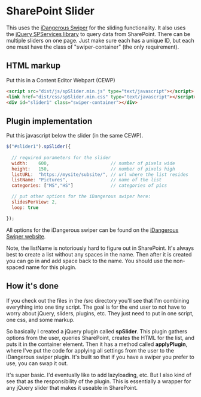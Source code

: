 SharePoint Slider
=================

This uses the [iDangerous Swiper](http://www.idangero.us/sliders/swiper/api.php) for the sliding functionality. It also uses the [jQuery SPServices library](http://spservices.codeplex.com) to query data from SharePoint. There can be multiple sliders on one page. Just make sure each has a unique ID, but each one must have the class of "swiper-container" (the only requirement).

HTML markup
-----------
Put this in a Content Editor Webpart (CEWP)
```html
<script src="dist/js/spSlider.min.js" type="text/javascript"></script>
<link href="dist/css/spSlider.min.css" type="text/javascript"></script>
<div id="slider1" class="swiper-container"></div>
```

Plugin implementation
---------------------
Put this javascript below the slider (in the same CEWP).

```javascript
$("#slider1").spSlider({
  
  // required parameters for the slider
  width:    600,                       // number of pixels wide
  height:   150,                       // number of pixels high
  listURL:  "https://mysite/subsite/", // url where the list resides
  listName: "Pictures", 	           // name of the list
  categories: ["MS","HS"]  			   // categories of pics               

  // put other options for the iDangerous swiper here:
  slidesPerView: 2,
  loop: true

});
```

All options for the iDangerous swiper can be found on the [iDangerous Swiper website](http://www.idangero.us/sliders/swiper/api.php).

Note, the listName is notoriously hard to figure out in SharePoint. It's always best to create a list without any spaces in the name. Then after it is created you can go in and add space back to the name. You should use the non-spaced name for this plugin. 

How it's done
-------------
If you check out the files in the /src directory you'll see that I'm combining everything into one tiny script. The goal is for the end user to not have to worry about jQuery, sliders, plugins, etc. They just need to put in one script, one css, and some markup.

So basically I created a jQuery plugin called **spSlider**. This plugin gathers options from the user, queries SharePoint, creates the HTML for the list, and puts it in the container element. Then it has a method called **applyPlugin**, where I've put the code for applying all settings from the user to the iDangerous swiper plugin. It's built so that if you have a swiper you prefer to use, you can swap it out.

It's super basic. I'd eventually like to add lazyloading, etc. But I also kind of see that as the responsibility of the plugin. This is essentially a wrapper for any jQuery slider that makes it useable in SharePoint.